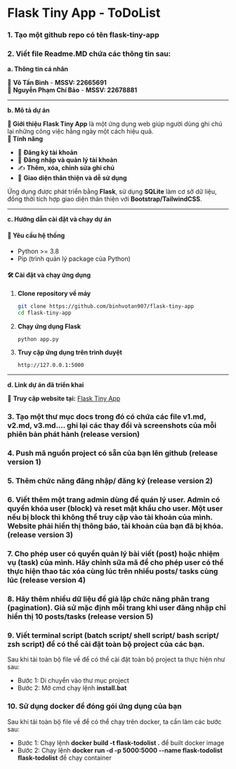 # Flask Tiny App - ToDoList
  
### 1. Tạo một github repo có tên flask-tiny-app
  
### 2. Viết file Readme.MD chứa các thông tin sau:
**a. Thông tin cá nhân**

👤 **Võ Tấn Bình** -  **MSSV: 22665691**  
👤 **Nguyễn Phạm Chí Bảo** -  **MSSV: 22678881**

---
**b. Mô tả dự án**

**📖 Giới thiệu**
**Flask Tiny App** là một ứng dụng web giúp người dùng ghi chú lại những công việc hằng ngày một cách hiệu quả.  
**🚀 Tính năng**

- 📝 **Đăng ký tài khoản**
- 🔑 **Đăng nhập và quản lý tài khoản**
- ✍️ **Thêm, xóa, chỉnh sửa ghi chú**  
- 🎨 **Giao diện thân thiện và dễ sử dụng**

Ứng dụng được phát triển bằng **Flask**, sử dụng **SQLite** làm cơ sở dữ liệu, đồng thời tích hợp giao diện thân thiện với **Bootstrap/TailwindCSS**.

---

**c. Hướng dẫn cài đặt và chạy dự án**

#### 📌 Yêu cầu hệ thống
- Python >= 3.8
- Pip (trình quản lý package của Python)

#### 🛠 Cài đặt và chạy ứng dụng

1. **Clone repository về máy**
   ```bash
   git clone https://github.com/binhvotan907/flask-tiny-app
   cd flask-tiny-app
   ```
2. **Chạy ứng dụng Flask**
   ```bash
   python app.py
   ```
3. **Truy cập ứng dụng trên trình duyệt**
   ```
   http://127.0.0.1:5000
   ```

---

**d. Link dự án đã triển khai**

🔗 **Truy cập website tại:** [Flask Tiny App](https://flask-tiny-app-1.onrender.com)

### 3. Tạo một thư mục docs trong đó có chứa các file v1.md, v2.md, v3.md.... ghi lại các thay đổi và screenshots của mỗi phiên bản phát hành (release version)
  
### 4. Push mã nguồn project có sẵn của bạn lên github (release version 1)
  
### 5. Thêm chức năng đăng nhập/ đăng ký (release version 2)
  
### 6. Viết thêm một trang admin dùng để quán lý user. Admin có quyền khóa user (block) và reset mật khẩu cho user. Một user nếu bị block thì không thể truy cập vào tài khoản của mình. Website phải hiển thị thông báo, tài khoản của bạn đã bị khóa. (release version 3)
  
### 7. Cho phép user có quyền quản lý bài viết (post) hoặc nhiệm vụ (task) của mình. Hãy chỉnh sữa mã để cho phép user có thể thực hiện thao tác xóa cùng lúc trên nhiều posts/ tasks cùng lúc (release version 4)
  
### 8. Hãy thêm nhiều dữ liệu để giả lập chức năng phân trang (pagination). Giả sử mặc định mỗi trang khi user đăng nhập chỉ hiển thị 10 posts/tasks (release version 5)
  
### 9. Viết terminal script (batch script/ shell script/ bash script/ zsh script) để có thể cài đặt toàn bộ project của các bạn.
 Sau khi tải toàn  bộ file về để có thể cài đặt toàn bộ project ta thực hiện như sau: 
 - Bước 1: Di chuyển vào thư mục project
 - Bước 2: Mở cmd chạy lệnh **install.bat**
  
### 10. Sử dụng docker để đóng gói ứng dụng của bạn
 Sau khi tải toàn bộ file về để có thể chạy trên docker, ta cần làm các bước sau:
 - Bước 1: Chạy lệnh **docker build -t flask-todolist .** để built docker image
 - Bước 2: Chạy lệnh **docker run -d -p 5000:5000 --name flask-todolist flask-todolist** để chạy container 
   

